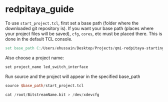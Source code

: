 # redpitaya_guide

To use `start_project.tcl`, first set a base path (folder where the downloaded git repository is).
If you want your base path (places where your project files will be saved), `cfg`, `cores`, etc must be placed there.
This is done in the default TCL console.
```verilog
set base_path C:/Users/ehussain/Desktop/Projects/qmi-redpitaya-starting
```

Also choose a project name:
```verilog
set project_name led_switch_interface
```

Run source and the project will appear in the specified base_path
```verilog
source $base_path/start_project.tcl
```

```verilog
cat /root/BitstreamName.bit > /dev/xdevcfg
```

